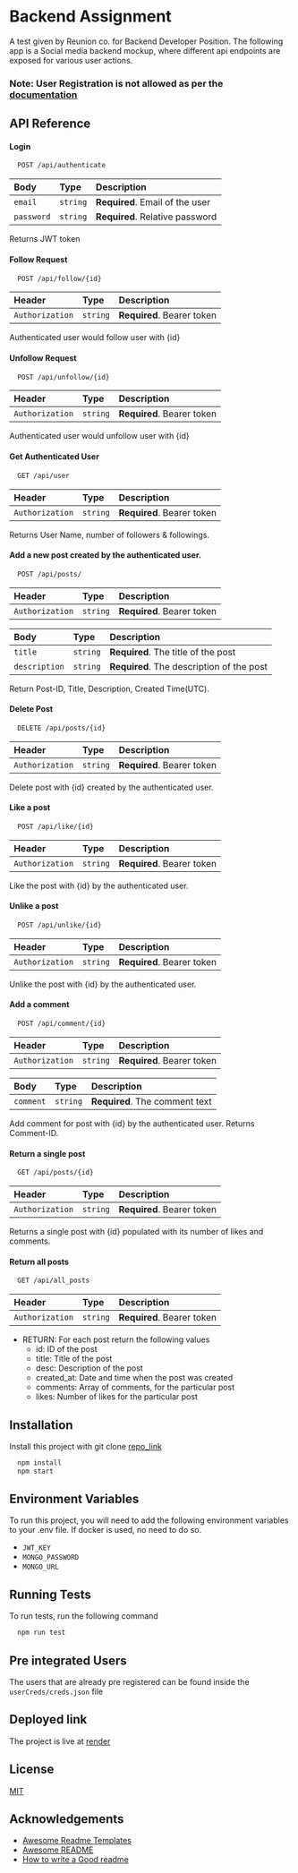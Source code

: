 
# Backend Assignment

A test given by Reunion co. for Backend Developer Position. The following app is a Social media backend mockup, where different api endpoints are exposed for various user actions. 

### Note: User Registration is not allowed as per the [documentation](https://reunion-one.notion.site/Back-End-Assignment-REUNION-bd5e48b7aab54e91b6ee8829c3e30c4a)


## API Reference

#### Login

```bash
  POST /api/authenticate
```

| Body | Type     | Description                |
| :-------- | :------- | :------------------------- |
| `email` | `string` | **Required**. Email of the user |
| `password` | `string` | **Required**. Relative password |

Returns JWT token


#### Follow Request

```bash
  POST /api/follow/{id}
```

| Header | Type     | Description                |
| :-------- | :------- | :------------------------- |
| `Authorization` | `string` | **Required**. Bearer token |

Authenticated user would follow user with {id}

#### Unfollow Request

```bash
  POST /api/unfollow/{id}
```

| Header | Type     | Description                |
| :-------- | :------- | :------------------------- |
| `Authorization` | `string` | **Required**. Bearer token |

Authenticated user would unfollow user with {id}

#### Get Authenticated User

```bash
  GET /api/user
```

| Header | Type     | Description                |
| :-------- | :------- | :------------------------- |
| `Authorization` | `string` | **Required**. Bearer token |

Returns User Name, number of followers & followings.

#### Add a new post created by the authenticated user.

```bash
  POST /api/posts/
```

| Header | Type     | Description                |
| :-------- | :------- | :------------------------- |
| `Authorization` | `string` | **Required**. Bearer token |

| Body | Type     | Description                |
| :-------- | :------- | :------------------------- |
| `title` | `string` | **Required**. The title of the post |
| `description` | `string` | **Required**. The description of the post |

Return Post-ID, Title, Description, Created Time(UTC).

#### Delete Post

```bash
  DELETE /api/posts/{id}
```

| Header | Type     | Description                |
| :-------- | :------- | :------------------------- |
| `Authorization` | `string` | **Required**. Bearer token |

Delete post with {id} created by the authenticated user.

#### Like a post

```bash
  POST /api/like/{id}
```

| Header | Type     | Description                |
| :-------- | :------- | :------------------------- |
| `Authorization` | `string` | **Required**. Bearer token |

Like the post with {id} by the authenticated user.

#### Unlike a post

```bash
  POST /api/unlike/{id}
```

| Header | Type     | Description                |
| :-------- | :------- | :------------------------- |
| `Authorization` | `string` | **Required**. Bearer token |

Unlike the post with {id} by the authenticated user.

#### Add a comment

```bash
  POST /api/comment/{id}
```

| Header | Type     | Description                |
| :-------- | :------- | :------------------------- |
| `Authorization` | `string` | **Required**. Bearer token |

| Body | Type     | Description                |
| :-------- | :------- | :------------------------- |
| `comment` | `string` | **Required**. The comment text |

Add comment for post with {id} by the authenticated user. Returns Comment-ID.

#### Return a single post

```bash
  GET /api/posts/{id}
```

| Header | Type     | Description                |
| :-------- | :------- | :------------------------- |
| `Authorization` | `string` | **Required**. Bearer token |


Returns a single post with {id} populated with its number of likes and comments.

#### Return all posts

```bash
  GET /api/all_posts
```

| Header | Type     | Description                |
| :-------- | :------- | :------------------------- |
| `Authorization` | `string` | **Required**. Bearer token |


- RETURN: For each post return the following values
    - id: ID of the post
    - title: Title of the post
    - desc: Description of the post
    - created_at: Date and time when the post was created
    - comments: Array of comments, for the particular post
    - likes: Number of likes for the particular post



## Installation

Install this project with git clone [repo_link](https://github.com/theDevSoham/backend_assignment.git)

```bash
  npm install
  npm start
```
## Environment Variables

To run this project, you will need to add the following environment variables to your .env file. If docker is used, no need to do so.

- `JWT_KEY`
- `MONGO_PASSWORD`
- `MONGO_URL`


## Running Tests

To run tests, run the following command

```bash
  npm run test
```


## Pre integrated Users

The users that are already pre registered can be found inside the `userCreds/creds.json` file


## Deployed link

The project is live at [render](https://backend-assignment-dv5o.onrender.com)


## License

[MIT](https://choosealicense.com/licenses/mit/)


## Acknowledgements

 - [Awesome Readme Templates](https://awesomeopensource.com/project/elangosundar/awesome-README-templates)
 - [Awesome README](https://github.com/matiassingers/awesome-readme)
 - [How to write a Good readme](https://bulldogjob.com/news/449-how-to-write-a-good-readme-for-your-github-project)

